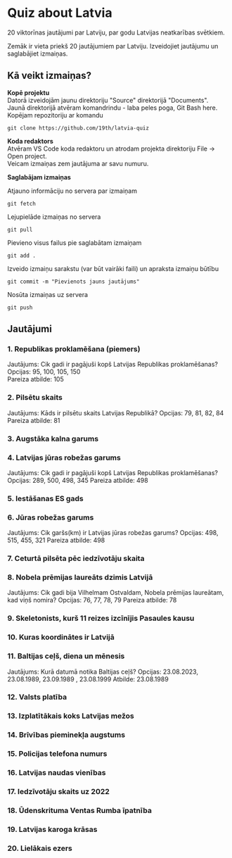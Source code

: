 # Quiz about Latvia
20 viktorīnas jautājumi par Latviju, par godu Latvijas neatkarības svētkiem.  
  
Zemāk ir vieta priekš 20 jautājumiem par Latviju. Izveidojiet jautājumu un saglabājiet izmaiņas.  

## Kā veikt izmaiņas?  
**Kopē projektu**  
Datorā izveidojām jaunu direktoriju "Source" direktorijā "Documents".  
Jaunā direktorijā atvēram komandrindu - laba peles poga, Git Bash here.  
Kopējam repozitoriju ar komandu  

```
git clone https://github.com/19th/latvia-quiz
```
**Koda redaktors**  
Atvēram VS Code koda redaktoru un atrodam projekta direktoriju File -> Open project.  
Veicam izmaiņas zem jautājuma ar savu numuru.

**Saglabājam izmaiņas**  

Atjauno informāciju no servera par izmaiņam  
```
git fetch
```
  
Lejupielāde izmaiņas no servera  
```
git pull
```
  
Pievieno visus failus pie saglabātam izmaiņam
```
git add .
```
  
Izveido izmaiņu sarakstu (var būt vairāki faili) un apraksta izmaiņu būtību
```
git commit -m "Pievienots jauns jautājums"
```
  
Nosūta izmaiņas uz servera
```
git push
```

## Jautājumi

### 1. Republikas proklamēšana (piemers)  

Jautājums: Cik gadi ir pagājuši kopš Latvijas Republikas proklamēšanas?
Opcijas: 95, 100, 105, 150  
Pareiza atbilde: 105  

### 2. Pilsētu skaits

Jautājums: Kāds ir pilsētu skaits Latvijas Republikā?
Opcijas: 79, 81, 82, 84
Pareiza atbilde: 81

### 3. Augstāka kalna garums
  
  
### 4. Latvijas jūras robežas garums
Jautājums: Cik gadi ir pagājuši kopš Latvijas Republikas proklamēšanas?
Opcijas: 289, 500, 498, 345
Pareiza atbilde: 498
  
### 5. Iestāšanas ES gads
  
  
### 6. Jūras robežas garums
Jautājums: Cik garšs(km) ir Latvijas jūras robežas garums?
Opcijas: 498, 515, 455, 321
Pareiza atbilde: 498
  
### 7. Ceturtā pilsēta pēc iedzīvotāju skaita  

  
### 8. Nobela prēmijas laureāts dzimis Latvijā

Jautājums: Cik gadi bija Vilhelmam Ostvaldam, Nobela prēmijas laureātam, kad viņš nomira?
Opcijas: 76, 77, 78, 79
Pareiza atbilde: 78
  
  
### 9. Skeletonists, kurš 11 reizes izcīnījis Pasaules kausu  
  
  
### 10. Kuras koordinātes ir Latvijā
  
  
### 11. Baltijas ceļš, diena un mēnesis 
  Jautājums: Kurā datumā notika Baltijas ceļš?
  Opcijas: 23.08.2023, 23.08.1989, 23.09.1989 , 23.08.1999
  Atbilde: 23.08.1989
### 12. Valsts platība  
  
  
### 13. Izplatītākais koks Latvijas mežos  
  
  
### 14. Brīvības pieminekļa augstums  
  
  
### 15. Policijas telefona numurs  
  
  
### 16. Latvijas naudas vienības  
  
  
### 17. Iedzīvotāju skaits uz 2022  
  
  
### 18. Ūdenskrituma Ventas Rumba īpatnība  
  
  
### 19. Latvijas karoga krāsas  
  
  
### 20. Lielākais ezers  
  
  
